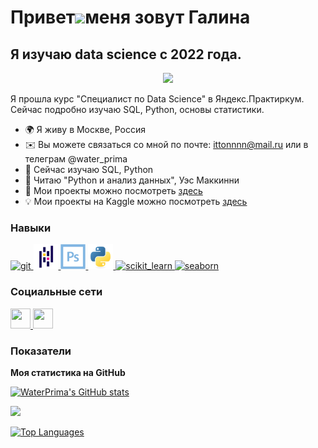 Привет![](https://user-images.githubusercontent.com/18350557/176309783-0785949b-9127-417c-8b55-ab5a4333674e.gif)меня зовут Галина
==============================================================================================================================

Я изучаю data science c 2022 года.
----------------------------------

<div id="header" align="center">
  <img src="https://media2.giphy.com/media/paTz7UZbPfTZFRYnnB/giphy.gif?cid=ecf05e47dghfrscpn9nxuk1k4j477j2bj2szrtid8s4750xv&ep=v1_stickers_search&rid=giphy.gif&ct=s", width="350"/>
</div>


Я прошла курс "Специалист по Data Science" в Яндекс.Практиркум. Сейчас подробно изучаю SQL, Python, основы статистики. 

* 🌍  Я живу в Москве, Россия
* ✉️  Вы можете связаться со мной по почте: [ittonnnn@mail.ru](mailto:ittonnnn@mail.ru) или в телеграм @water_prima
* 🧠  Сейчас изучаю SQL, Python
* 📘   Читаю "Python и анализ данных", Уэс Маккинни
* 💾  Мои проекты можно посмотреть <a href="https://github.com/WaterPrima/yandex_practicum">здесь</a>
* 💡  Мои проекты на Kaggle можно посмотреть <a href="https://github.com/WaterPrima/Kaggle">здесь</a>


### Навыки

<p align="left"> <a href="https://git-scm.com/" target="_blank" rel="noreferrer"> <img src="https://www.vectorlogo.zone/logos/git-scm/git-scm-icon.svg" alt="git" width="40" height="40"/> </a> <a href="https://pandas.pydata.org/" target="_blank" rel="noreferrer"> <img src="https://raw.githubusercontent.com/devicons/devicon/2ae2a900d2f041da66e950e4d48052658d850630/icons/pandas/pandas-original.svg" alt="pandas" width="40" height="40"/> </a> <a href="https://www.photoshop.com/en" target="_blank" rel="noreferrer"> <img src="https://raw.githubusercontent.com/devicons/devicon/master/icons/photoshop/photoshop-line.svg" alt="photoshop" width="40" height="40"/> </a> <a href="https://www.python.org" target="_blank" rel="noreferrer"> <img src="https://raw.githubusercontent.com/devicons/devicon/master/icons/python/python-original.svg" alt="python" width="40" height="40"/> </a> <a href="https://scikit-learn.org/" target="_blank" rel="noreferrer"> <img src="https://upload.wikimedia.org/wikipedia/commons/0/05/Scikit_learn_logo_small.svg" alt="scikit_learn" width="40" height="40"/> </a> <a href="https://seaborn.pydata.org/" target="_blank" rel="noreferrer"> <img src="https://seaborn.pydata.org/_images/logo-mark-lightbg.svg" alt="seaborn" width="40" height="40"/> </a> </p>

### Социальные сети

<p align="left"> <a href="https://www.github.com/WaterPrima" target="_blank" rel="noreferrer"> <picture> <source media="(prefers-color-scheme: dark)" srcset="https://raw.githubusercontent.com/danielcranney/readme-generator/main/public/icons/socials/github-dark.svg" /> <source media="(prefers-color-scheme: light)" srcset="https://raw.githubusercontent.com/danielcranney/readme-generator/main/public/icons/socials/github.svg" /> <img src="https://raw.githubusercontent.com/danielcranney/readme-generator/main/public/icons/socials/github.svg" width="32" height="32" /> </picture> </a> <a href="https://www.linkedin.com/in/galina-romanova-6b6103239?trk=contact-info" target="_blank" rel="noreferrer"> <picture> <source media="(prefers-color-scheme: dark)" srcset="undefined" /> <source media="(prefers-color-scheme: light)" srcset="https://raw.githubusercontent.com/danielcranney/readme-generator/main/public/icons/socials/linkedin.svg" /> <img src="https://raw.githubusercontent.com/danielcranney/readme-generator/main/public/icons/socials/linkedin.svg" width="32" height="32" /> </picture> </a></p>

### Показатели

<b>Моя статистика на GitHub</b>

<a href="http://www.github.com/WaterPrima"><img src="https://github-readme-stats.vercel.app/api?username=WaterPrima&show_icons=true&hide=&count_private=true&title_color=f97316&text_color=ffffff&icon_color=0891b2&bg_color=1e3a8a&hide_border=true&show_icons=true" alt="WaterPrima's GitHub stats" /></a>

<a href="http://www.github.com/WaterPrima"><img src="https://github-readme-streak-stats.herokuapp.com/?user=WaterPrima&stroke=ffffff&background=1e3a8a&ring=f97316&fire=f97316&currStreakNum=ffffff&currStreakLabel=f97316&sideNums=ffffff&sideLabels=ffffff&dates=ffffff&hide_border=true" /></a>

<a href="https://github.com/WaterPrima" align="left"><img src="https://github-readme-stats.vercel.app/api/top-langs/?username=WaterPrima&langs_count=10&title_color=f97316&text_color=ffffff&icon_color=0891b2&bg_color=1e3a8a&hide_border=true&locale=en&custom_title=Top%20%Languages" alt="Top Languages" /></a>

